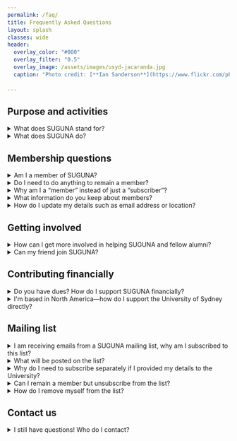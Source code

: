 ```yaml
---
permalink: /faq/
title: Frequently Asked Questions
layout: splash
classes: wide
header:
  overlay_color: "#000"
  overlay_filter: "0.5"
  overlay_image: /assets/images/usyd-jacaranda.jpg
  caption: "Photo credit: [**Ian Sanderson**](https://www.flickr.com/photos/iansand/2705636883/)"

---
```


<script>
document.addEventListener("DOMContentLoaded", () => {
  function openDetails(hash) {
    if (!hash) return;
    const el = document.querySelector(hash);
    if (!el || el.tagName.toLowerCase() !== "details") return;

    // Open the <details>
    el.open = true;

    // Scroll AFTER a small delay so the browser can adjust layout
    setTimeout(() => {
      el.scrollIntoView({ behavior: "smooth", block: "start" });
    }, 50);
  }

  // Open on initial load if URL has a hash
  openDetails(location.hash);

  // Open when hash changes (clicking internal links)
  window.addEventListener("hashchange", () => openDetails(location.hash));

  // Open when user clicks an internal link
  document.querySelectorAll('a[href^="#"]').forEach(link => {
    link.addEventListener("click", (e) => {
      // hash hasn’t updated yet, so wait until next tick
      setTimeout(() => openDetails(location.hash), 0);
    });
  });
});
</script>

## Purpose and activities

<details markdown="1" id="suguna-meaning">
<summary>What does SUGUNA stand for?</summary>

**Sydney University North America Graduates Union**

</details>

<details markdown="1" id="suguna-activities">
<summary>What does SUGUNA do?</summary>

We are alumni and friends of Sydney University who run social and networking events throughout the United States, Canada, and Mexico, aimed at connecting with one another and remaining connected to the university. We are always excited about ideas from our members about how best to do this (see [more on how to get involved](#getting-involved)).

Some of our previous activities have included larger-scale conferences, alumni awards, and scholarships. We welcome students from Sydney University who are here temporarily as part of their studies or training, and we are proud to represent the interests of our members in North America.

For example, SUGUNA was involved in promoting changes in Australian law to allow retention of Australian citizenship upon gaining another citizenship — this change happened in 2002. SUGUNA also contributed a letter to a 2004 Australian Senate Inquiry into the expatriate community that was included in the committee’s final report ["They Still Call Australia Home"](https://www.aph.gov.au/Parliamentary_Business/Committees/Senate/Legal_and_Constitutional_Affairs/Completed_inquiries/2004-07/expats03/report/index). This [letter](https://www.aph.gov.au/~/media/wopapub/senate/committee/legcon_ctte/completed_inquiries/2004_07/expats03/submissions/sub193_doc.ashx) encouraged the Australian government to more fully engage with the Australian Diaspora community, and automatically reinstated Australian citizenship to native-born Australians who lost it before the 2002 law change.

</details>

## Membership questions

<details markdown="1" id="membership-check">
<summary>Am I a member of SUGUNA?</summary>

If you’re receiving emails from the SUGUNA Mailchimp mailing list (sent from a "usydnorthamerica.org" email address), you are a member. Membership does not need to be renewed and is ongoing unless you request removal (this is now [a self-serve process](#mailing-list-leaving-suguna), as is [updating your membership details](#membership-details-updates)).

If you cannot locate an email, and are unsure of your status, please [contact us](#email-us) first and we can check otherwise you may create a duplicate registration.

</details>

<details markdown="1" id="membership-retaining">
<summary>Do I need to do anything to remain a member?</summary>

No! Membership continues as long as you wish. Keep your subscription active with a current email address to remain in good standing.

You can [update your details](#membership-details-updates) such as email address or location. To leave SUGUNA, [see this question](#mailing-list-leaving-suguna). All members must provide accurate information about their connection to the University.

</details>

<details markdown="1" id="membership-vs-subscriber">
<summary>Why am I a “member” instead of just a “subscriber”?</summary>

Being a member allows you to vote on SUGUNA’s direction!
SUGUNA is a US-based 501(c)(7) tax-exempt social club. Our [by-laws](/assets/downloads/suguna-bylaws-2025.pdf) give ultimate control to members, typically exercised via the AGM. This mailing list helps track members, determine quorums, and notify members of AGMs and membership-wide actions.

- **Joining the mailing list** = becoming a member in good standing.
- **Leaving the mailing list** = stepping down as a member.

The AGM allows members to vote on Board nominations and by-law changes. With virtual AGMs, this list ensures all members are notified.

Learn more about tax-exempt social clubs on the [IRS website](https://www.irs.gov/charities-non-profits/other-non-profits/social-clubs).

</details>

<details markdown="1" id="membership-information-collection">
<summary>What information do you keep about members?</summary>

We maintain minimal information:

1. First name
2. Last name
3. Email address
4. Membership category (alumni, student, staff, faculty, friend)
5. Town/City *(optional)*
6. State/Province *(optional)*
7. Country

Optional items help communicate relevant regional events. Mailchimp may also track updates and logins for list administrators. See our full [privacy policy](https://usydnorthamerica.org/privacy-policy/). All information is removed upon unsubscribing.

</details>

<details markdown="1" id="membership-details-updates">
<summary>How do I update my details such as email address or location?</summary>


1. Click **Update your preferences** link at end of any email sent via the mailing list. See below for where to find this link: 

   ![Email footer](/assets/images/suguna-update-email-1.png).

2. Clicking on the link will send you to a webpage with a button to “Email Me a Link”, see below:

   ![Email Me a Link page](/assets/images/suguna-update-email-2.png).

3. Clicking this button will send you an email with a link to a page that will allow you to modify your details. On this page you can update information (e.g. email address, location) that needs to be changed, and then save.

   ![Details update page](/assets/images/suguna-update-email-3.png).

The link that is emailed to you expires within 24 hours for security and ensures that only you can modify your own preferences, otherwise anyone with access to the email could change your details.

If you cannot find an email, or are unsure if you are signed up as a member, [contact us](#email-us).

Note: If you unsubscribe completely, you will **no longer be a SUGUNA member**.

</details>

## Getting involved

<details markdown="1" id="getting-involved">
<summary>How can I get more involved in helping SUGUNA and fellow alumni?</summary>

We welcome member involvement! Some ways to participate:

1. **Follow us on [LinkedIn](https://www.linkedin.com/) and/or [Facebook](https://www.facebook.com/)** — helps boost our profile and reach more people.
2. **Volunteer to run or help with events** — [contact us](#email-us). We coordinate with other nearby members and the University’s “Glocal” meetup system.
3. **Attend the Annual General Meeting (AGM)** — the next AGM is anticipated in the first half of 2025. This is where Board nominations are discussed and is an opportunity to meet members virtually across North America.
4. **Share your ideas** — if you have something else in mind, [contact us](#email-us).

</details>

<details markdown="1" id="getting-involved-friend">
<summary>Can my friend join SUGUNA?</summary>

Yes! If they are alumni, current students, staff or faculty, they are eligible. Non-alumni and "friends of the University of Sydney" or SUGUNA may also join if they are agree to the mission of SUGUNA. Direct them to the [SUGUNA sign-up page](https://usydnorthamerica.org/) where they can indicate their connection to the University.

</details>

## Contributing financially

<details markdown="1" id="financial-support-suguna">
<summary>Do you have dues? How do I support SUGUNA financially?</summary>

We don't currently have mandatory membership dues, however, we can
accept contributions from members. Membership contributions to SUGUNA
the organization directly, by supporting expenses for our operations
(although have no staff and all operations are run by volunteers, we
have hosting and platform expenses).  Contributions are not passed
through to the University of Sydney.

In addition, although we are a *tax-exempt* charity, as a 501(c)(7)
membership benefit organization, contributions are **not**
*tax-deductible* for the member. Please [contact
us](#email-us) for details on how to contribute.

</details>

<details markdown="1" id="financial-support-usyd">
<summary>I'm based in North America—how do I support the University of Sydney directly?</summary>

* United States

  Donations to the [University of Sydney USA
  Foundation](https://www.sydney.edu.au/engage/give/how-to-donate/usa-foundation-impact.html),
  which is a 501(c)(3) charity are tax-deductible and generally
  support the University of Sydney, directly.  Donations can
  be earmarked for specific purposes, including SUGUNA-related
  activities. However, by law, no more than 35% of SUGUNA’s income may
  come from general donations of this kind, as our primary focus must
  remain on membership services.

* Canada and Mexico

  Canadian and Mexican-based supporters can contribute through
  international giving mechanisms; however, tax treatment varies, so
  local advice is recommended.

</details>

## Mailing list 

<details markdown="1" id="mailing-list-subscribe">
<summary>I am receiving emails from a SUGUNA mailing list, why am I subscribed to this list?</summary>

You are subscribed to this list because you are a SUGUNA member!
Membership of the mailing list is equivalent to membership. You joined
SUGUNA via one of the following means: an old paper form, via the
University's defunct form, the [new SUGUNA
website](https://usydnorthamerica.org/) or signing up at a SUGUNA
in-person or virtual event.

</details>

<details markdown="1" id="mailing-list-contents">
<summary>What will be posted on the list?</summary>

This list is used to send notifications about SUGUNA governance that must be sent to all members, such as the Annual General Meeting (AGM). It is not possible to opt-out of these notifications unless you choose to leave SUGUNA entirely by unsubscribing.

We also send announcements about SUGUNA events and opportunities to meet fellow alumni and members in your region. You can opt out of these event notifications if you wish. Overall, this is a fairly low-volume list.

</details>


<details markdown="1" id="mailing-list-usyd">
<summary>Why do I need to subscribe separately if I provided my details to the University?</summary>

SUGUNA is legally separate from the University, and privacy laws prevent direct data sharing. As an independent 501(c)(7) organization, we maintain our own member list. Members are encouraged to also update their information with the University [here](https://www.sydney.edu.au/engage/alumni/update-your-details.html).

</details>

<details markdown="1" id="mailing-list-membership">
<summary>Can I remain a member but unsubscribe from the list?</summary>

No — membership and mailing list subscription are equivalent.  

You **can** opt-out of all non-essential emails by updating your preferences and unselecting **“All other announcements (events etc.)”**, ensuring you only receive membership-related emails like AGMs.

</details>

<details markdown="1" id="mailing-list-leaving-suguna">
<summary>How do I remove myself from the list?</summary>

You can click “Unsubscribe” from the bottom of any email that you
receive from the list and you will be removed from this mailing list
**and as a member of SUGUNA**.

If you change your mind later, you may rejoin by re-signing up at any
time, via the [SUGUNA website](https://usydnorthamerica.org/).

If you can't find any emails from us (search for emails from
"**usydnorthamerica.org**" ), please [contact
us](#email-us).

</details>

## Contact us

<details markdown="1" id="email-us">
<summary>I still have questions! Who do I contact?</summary>

Email us at: <a href="#" align="center" class="email-link" data-contact="{{ site.email_base64 }}">Email us</a>

</details>
